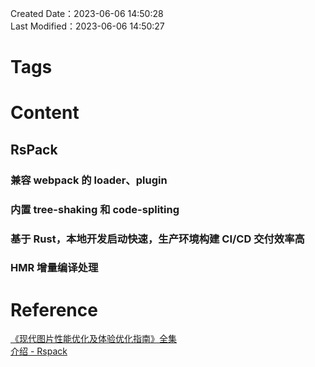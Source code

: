 Created Date：2023-06-06 14:50:28  
Last Modified：2023-06-06 14:50:27

# Tags

# Content

## RsPack

### 兼容 webpack 的 loader、plugin

### 内置 tree-shaking 和 code-spliting

### 基于 Rust，本地开发启动快速，生产环境构建 CI/CD 交付效率高

### HMR 增量编译处理

# Reference

[《现代图片性能优化及体验优化指南》全集](https://mp.weixin.qq.com/s/LN-fBf-RigSfS_XtU_19JQ?version=4.1.6.90701&platform=mac)  
[介绍 - Rspack](https://www.rspack.dev/zh/guide/introduction.html#%E5%92%8C%E5%85%B6%E4%BB%96%E6%9E%84%E5%BB%BA%E5%B7%A5%E5%85%B7%E7%9A%84%E5%AF%B9%E6%AF%94)
